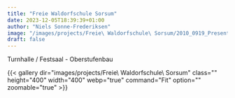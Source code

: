 ```yaml
---
title: "Freie Waldorfschule Sorsum"
date: 2023-12-05T18:39:39+01:00
author: "Niels Sonne-Frederiksen"
image: "/images/projects/Freie\ Waldorfschule\ Sorsum/2010_0919_Presentation-50.jpg"
draft: false
---
```


Turnhalle / Festsaal - Oberstufenbau

{{< gallery dir="images/projects/Freie\ Waldorfschule\ Sorsum" class="" height="400" width="400" webp="true" command="Fit" option="" zoomable="true" >}}